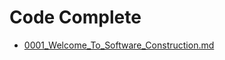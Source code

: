 # Code Complete

* [0001_Welcome_To_Software_Construction.md](0001_Welcome_To_Software_Construction.md)
